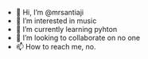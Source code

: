 - 👋 Hi, I’m @mrsantiaji
- 👀 I’m interested in music
- 🌱 I’m currently learning pyhton
- 💞️ I’m looking to collaborate on no one
- 📫 How to reach me, no.

<!---
mrsantiaji/mrsantiaji is a ✨ special ✨ repository because its `README.md` (this file) appears on your GitHub profile.
You can click the Preview link to take a look at your changes.
--->

